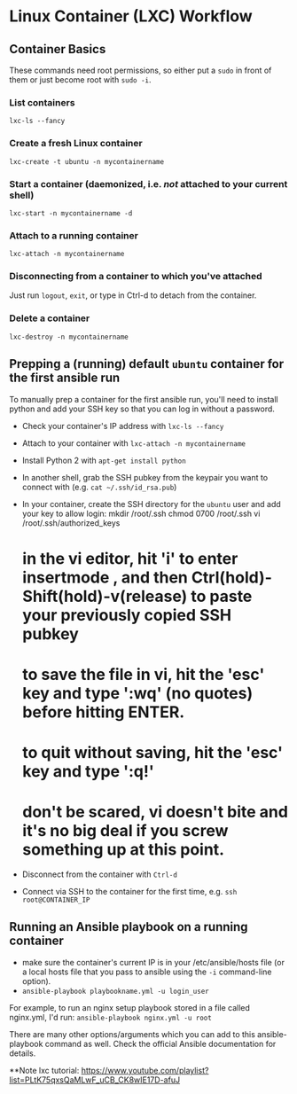 # Linux Container (LXC) Workflow

## Container Basics

These commands need root permissions, so either put a `sudo` in front of them or just become root with `sudo -i`.

### List containers
    lxc-ls --fancy

### Create a fresh Linux container
    lxc-create -t ubuntu -n mycontainername

### Start a container (daemonized, i.e. *not* attached to your current shell)
    lxc-start -n mycontainername -d

### Attach to a running container
    lxc-attach -n mycontainername

### Disconnecting from a container to which you've attached
Just run `logout`, `exit`, or type in Ctrl-d to detach from the container.

### Delete a container
    lxc-destroy -n mycontainername


## Prepping a (running) default `ubuntu` container for the first ansible run
To manually prep a container for the first ansible run, you'll need to install python and add your SSH key so that you can log in without a password.

* Check your container's IP address with `lxc-ls --fancy`
* Attach to your container with `lxc-attach -n mycontainername`
* Install Python 2 with `apt-get install python`
* In another shell, grab the SSH pubkey from the keypair you want to connect with (e.g. `cat ~/.ssh/id_rsa.pub`)
* In your container, create the SSH directory for the `ubuntu` user and add your key to allow login:
    mkdir /root/.ssh
    chmod 0700 /root/.ssh
    vi /root/.ssh/authorized_keys
    # in the vi editor, hit 'i' to enter insertmode , and then Ctrl(hold)-Shift(hold)-v(release) to paste your previously copied SSH pubkey
    
    # to save the file in vi, hit the 'esc' key and type ':wq' (no quotes) before hitting ENTER.
    # to quit without saving, hit the 'esc' key and type ':q!'
    # don't be scared, vi doesn't bite and it's no big deal if you screw something up at this point.
* Disconnect from the container with `Ctrl-d`
* Connect via SSH to the container for the first time, e.g. `ssh root@CONTAINER_IP`



## Running an Ansible playbook on a running container

* make sure the container's current IP is in your /etc/ansible/hosts file (or a local hosts file that you pass to ansible using the `-i` command-line option).
* `ansible-playbook playbookname.yml -u login_user`

For example, to run an nginx setup playbook stored in a file called nginx.yml, I'd run:
`ansible-playbook nginx.yml -u root`

There are many other options/arguments which you can add to this ansible-playbook command as well. Check the official Ansible documentation for details.

**Note lxc tutorial: https://www.youtube.com/playlist?list=PLtK75qxsQaMLwF_uCB_CK8wIE17D-afuJ
